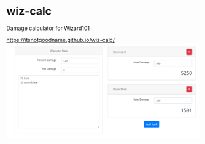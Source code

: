 wiz-calc
=
Damage calculator for Wizard101

https://itsnotgoodname.github.io/wiz-calc/
![](public/demo.png)
